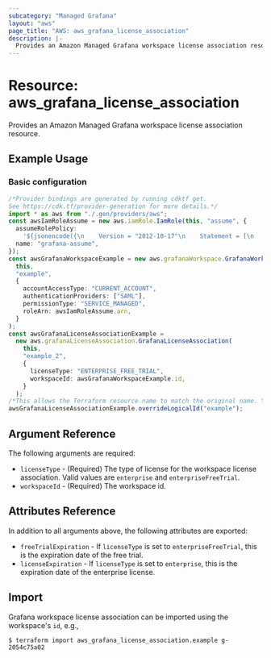 ```yaml
---
subcategory: "Managed Grafana"
layout: "aws"
page_title: "AWS: aws_grafana_license_association"
description: |-
  Provides an Amazon Managed Grafana workspace license association resource.
---
```


# Resource: aws\_grafana\_license\_association

Provides an Amazon Managed Grafana workspace license association resource.

## Example Usage

### Basic configuration

```typescript
/*Provider bindings are generated by running cdktf get.
See https://cdk.tf/provider-generation for more details.*/
import * as aws from "./.gen/providers/aws";
const awsIamRoleAssume = new aws.iamRole.IamRole(this, "assume", {
  assumeRolePolicy:
    '${jsonencode({\n    Version = "2012-10-17"\n    Statement = [\n      {\n        Action = "sts:AssumeRole"\n        Effect = "Allow"\n        Sid    = ""\n        Principal = {\n          Service = "grafana.amazonaws.com"\n        }\n      },\n    ]\n  })}',
  name: "grafana-assume",
});
const awsGrafanaWorkspaceExample = new aws.grafanaWorkspace.GrafanaWorkspace(
  this,
  "example",
  {
    accountAccessType: "CURRENT_ACCOUNT",
    authenticationProviders: ["SAML"],
    permissionType: "SERVICE_MANAGED",
    roleArn: awsIamRoleAssume.arn,
  }
);
const awsGrafanaLicenseAssociationExample =
  new aws.grafanaLicenseAssociation.GrafanaLicenseAssociation(
    this,
    "example_2",
    {
      licenseType: "ENTERPRISE_FREE_TRIAL",
      workspaceId: awsGrafanaWorkspaceExample.id,
    }
  );
/*This allows the Terraform resource name to match the original name. You can remove the call if you don't need them to match.*/
awsGrafanaLicenseAssociationExample.overrideLogicalId("example");

```

## Argument Reference

The following arguments are required:

* `licenseType` - (Required) The type of license for the workspace license association. Valid values are `enterprise` and `enterpriseFreeTrial`.
* `workspaceId` - (Required) The workspace id.

## Attributes Reference

In addition to all arguments above, the following attributes are exported:

* `freeTrialExpiration` - If `licenseType` is set to `enterpriseFreeTrial`, this is the expiration date of the free trial.
* `licenseExpiration` - If `licenseType` is set to `enterprise`, this is the expiration date of the enterprise license.

## Import

Grafana workspace license association can be imported using the workspace's `id`, e.g.,

```console
$ terraform import aws_grafana_license_association.example g-2054c75a02
```
